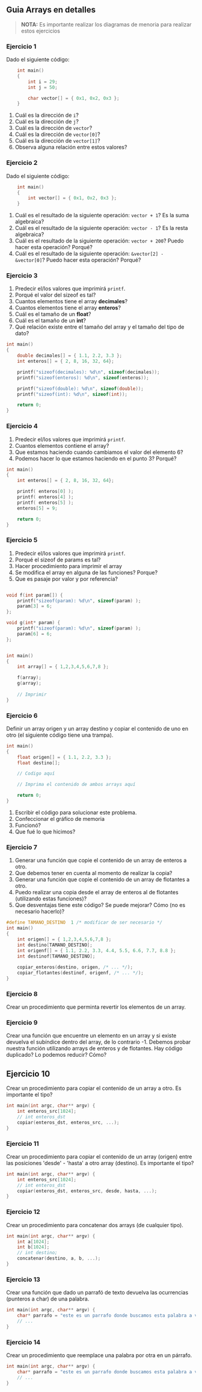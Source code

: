 ## Guia Arrays en detalles

> **NOTA:** Es importante realizar los diagramas de menoria para realizar estos ejercicios

### Ejercicio 1

Dado el siguiente código:

```c
    int main()
    {
        int i = 29;
        int j = 50;

        char vector[] = { 0x1, 0x2, 0x3 };
    }
```

1. Cuál es la dirección de ```i```?
2. Cuál es la dirección de ```j```?
3. Cuál es la dirección de ```vector```?
4. Cuál es la dirección de ```vector[0]```?
5. Cuál es la dirección de ```vector[1]```?
6. Observa alguna relación entre estos valores?

### Ejercicio 2

Dado el siguiente código:

```c
    int main()
    {
        int vector[] = { 0x1, 0x2, 0x3 };
    }
```

1. Cuál es el resultado de la siguiente operación: ```vector + 1```? Es la suma algebraica?
2. Cuál es el resultado de la siguiente operación: ```vector - 1```? Es la resta algebraica?
2. Cuál es el resultado de la siguiente operación: ```vector + 200```? Puedo hacer esta operación? Porqué?
3. Cuál es el resultado de la siguiente operación: ```&vector[2] - &vector[0]```? Puedo hacer esta operación? Porqué?

### Ejercicio 3

1. Predecir el/los valores que imprimirá ```printf```. 
2. Porqué el valor del sizeof es tal?
3. Cuantos elementos tiene el array **decimales**?
4. Cuantos elementos tiene el array **enteros**?
5. Cuál es el tamaño de un **float**?
6. Cuál es el tamaño de un **int**?
7. Qué relación existe entre el tamaño del array y el tamaño del tipo de dato?

```c
int main()
{
    double decimales[] = { 1.1, 2.2, 3.3 };
    int enteros[] = { 2, 8, 16, 32, 64};

    printf("sizeof(decimales): %d\n", sizeof(decimales)); 
    printf("sizeof(enteros): %d\n", sizeof(enteros)); 

    printf("sizeof(double): %d\n", sizeof(double)); 
    printf("sizeof(int): %d\n", sizeof(int)); 

    return 0;
}

```

### Ejercicio 4

1. Predecir el/los valores que imprimirá ```printf```. 
2. Cuantos elementos contiene el array?
3. Que estamos haciendo cuando cambiamos el valor del elemento 6?
4. Podemos hacer lo que estamos haciendo en el punto 3? Porqué?

```c
int main()
{
    int enteros[] = { 2, 8, 16, 32, 64};

    printf( enteros[0] );
    printf( enteros[4] );
    printf( enteros[5] );
    enteros[5] = 9; 

    return 0;
}

```

### Ejercicio 5

1. Predecir el/los valores que imprimirá ```printf```. 
2. Porqué el sizeof de params es  tal?
3. Hacer procedimiento para imprimir el array
4. Se modifica el array en alguna de las funciones? Porque?
5. Que es pasaje por valor y por referencia?

```c

void f(int param[]) {
    printf("sizeof(param): %d\n", sizeof(param) );
    param[3] = 6;
};

void g(int* param) {
    printf("sizeof(param): %d\n", sizeof(param) );
    param[6] = 6;
};


int main()
{
    int array[] = { 1,2,3,4,5,6,7,8 };

    f(array);
    g(array);
    
    // Imprimir 
}

```

### Ejercicio 6

Definir un array origen y un array destino y copiar el contenido de uno en otro (el siguiente código tiene una trampa). 

```c
int main()
{
    float origen[] = { 1.1, 2.2, 3.3 };
    float destino[];

    // Codigo aquí

    // Imprima el contenido de ambos arrays aquí

    return 0;
}
```

1. Escribir el código para solucionar este problema.
2. Confeccionar el gráfico de memoria
3. Funcionó? 
4. Que fué lo que hicimos?


### Ejercicio 7

1. Generar una función que copie el contenido de un array de enteros a  otro.
2. Que debemos tener en cuenta al momento de realizar la copia?
3. Generar una función que copie el contenido de un array de flotantes a  otro.
4. Puedo realizar una copia desde el array de enteros al de flotantes (utilizando estas funciones)?
5. Que desventajas tiene este código? Se puede mejorar? Cómo (no es necesario hacerlo)?
```c
#define TAMANO_DESTINO  1 /* modificar de ser necesario */
int main()
{
    int origen[] = { 1,2,3,4,5,6,7,8 };
    int destino[TAMANO_DESTINO];
    int origenf[] = { 1.1, 2.2, 3.3, 4.4, 5.5, 6.6, 7.7, 8.8 };
    int destinof[TAMANO_DESTINO];
    
    copiar_enteros(destino, origen, /* ... */);
    copiar_flotantes(destinof, origenf, /* ... */);
}

```

### Ejercicio 8

Crear un procedimiento que perminta revertir los elementos de un array.

### Ejercicio 9

Crear una función que encuentre un elemento en un array y si existe devuelva el subíndice dentro del array, de lo contrario -1. Debemos probar nuestra función utilizando arrays de enteros y de flotantes. Hay código duplicado? Lo podemos reducir? Cómo?

## Ejercicio 10

Crear un procedimiento para copiar el contenido de un array a otro. Es importante el tipo?

```c
int main(int argc, char** argv) {
    int enteros_src[1024];
    // int enteros_dst
    copiar(enteros_dst, enteros_src, ...);
}
```

### Ejercicio 11

Crear un procedimiento para copiar el contenido de un array (origen) entre las posiciones 'desde' - 'hasta' a otro array (destino). Es importante el tipo?

```c
int main(int argc, char** argv) {
    int enteros_src[1024];
    // int enteros_dst
    copiar(enteros_dst, enteros_src, desde, hasta, ...);
}
```

### Ejercicio 12

Crear un procedimiento para concatenar dos arrays (de cualquier tipo).

```c
int main(int argc, char** argv) {
    int a[1024];
    int b[1024];
    // int destino;
    concatenar(destino, a, b, ...);
}
```

### Ejercicio 13

Crear una función que dado un parrafó de texto devuelva las ocurrencias (punteros a char) de una palabra.

```c
int main(int argc, char** argv) {
    char* parrafo = "este es un parrafo donde buscamos esta palabra a ver si aparece o no la palabra palabra";
    // ...
}
```

### Ejercicio 14

Crear un procedimiento que reemplace una palabra por otra en un párrafo.

```c
int main(int argc, char** argv) {
    char* parrafo = "este es un parrafo donde buscamos esta palabra a ver si aparece o no la palabra palabra";
    // ...
}
```
